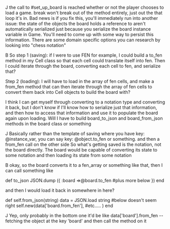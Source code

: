 J
the call to #set_up_board is reached whether or not the player chooses to load a game. break won't break out of the method entirely, just out the that loop it's in. Bad news is if you fix this, you'll immediately run into another issue: the state of the objects the board holds a reference to aren't automatically serialized just because you serialize the board instance variable in Game. You'll need to come up with some way to persist this information. There are some domain specific options you can research by looking into "chess notation"


B
So step 1 (saving): if I were to use FEN for example, I could build a to_fen method in my Cell class so that each cell could translate itself into fen. Then I could iterate through the board, converting each cell to fen, and serialize that?

Step 2 (loading): I will have to load in the array of fen cells, and make a from_fen method that can then iterate through the array of fen cells to convert them back into Cell objects to build the board with? 

I think I can get myself through converting to a notation type and converting it back, but I don't know if I'll know how to serialize just that information, and then how to access that information and use it to populate the board again upon loading.
Will I have to build board_to_json and board_from_json methods in the board class or something


J
Basically rather than the template of saving where you have 
key: @instance_var, you can say key: @object.to_fen 
or something. and then a from_fen call on the other side
So what's getting saved is the notation, not the board directly. The board would be capable of converting its state to some notation and then loading its state from some notation


B
okay, so the board converts it to a fen_array or something like that, then I can call something like 

def to_json
    JSON.dump ({
      :board =>@board.to_fen
      #plus more below
    })
  end


and then I would load it back in somewhere in here?

def self.from_json(string)
    data = JSON.load string
    #below doesn't seem right
    self.new(data['board.from_fen'], #etc..... )
  end


J
  Yep, only probably in the bottom one it'd be like data['board'].from_fen -- fetching the object at the key 'board' and then call the method on it